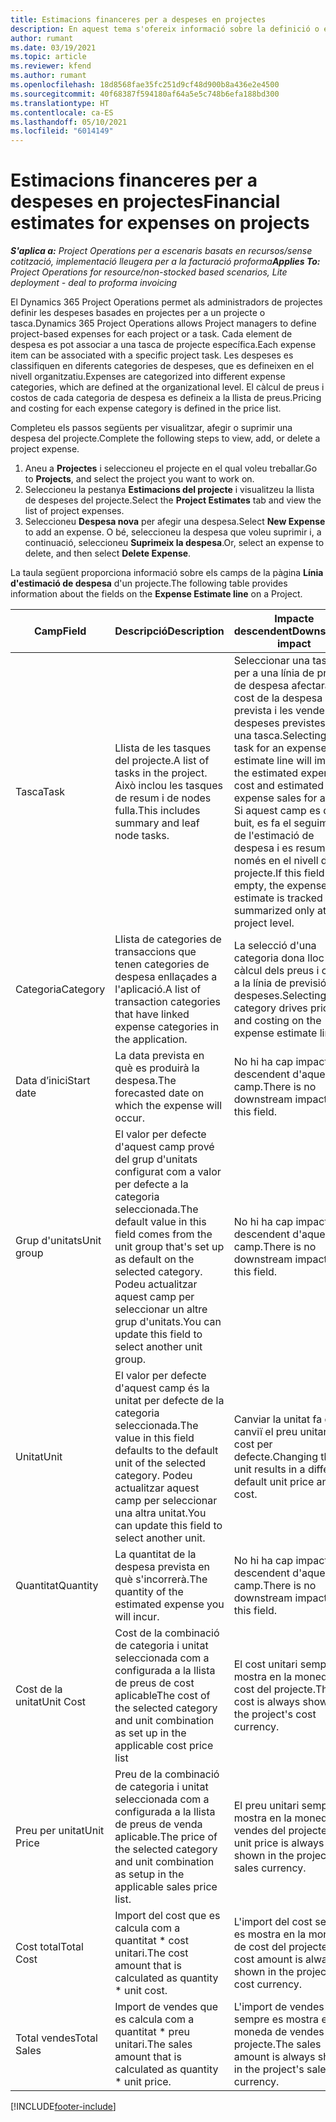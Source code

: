 ```yaml
---
title: Estimacions financeres per a despeses en projectes
description: En aquest tema s'ofereix informació sobre la definició o estimació de les despeses basades en el projecte.
author: rumant
ms.date: 03/19/2021
ms.topic: article
ms.reviewer: kfend
ms.author: rumant
ms.openlocfilehash: 18d8568fae35fc251d9cf48d900b8a436e2e4500
ms.sourcegitcommit: 40f68387f594180af64a5e5c748b6efa188bd300
ms.translationtype: HT
ms.contentlocale: ca-ES
ms.lasthandoff: 05/10/2021
ms.locfileid: "6014149"
---
```

# <a name="financial-estimates-for-expenses-on-projects"></a><span data-ttu-id="f9b33-103">Estimacions financeres per a despeses en projectes</span><span class="sxs-lookup"><span data-stu-id="f9b33-103">Financial estimates for expenses on projects</span></span>
<span data-ttu-id="f9b33-104">_**S'aplica a:** Project Operations per a escenaris basats en recursos/sense cotització, implementació lleugera per a la facturació proforma_</span><span class="sxs-lookup"><span data-stu-id="f9b33-104">_**Applies To:** Project Operations for resource/non-stocked based scenarios, Lite deployment - deal to proforma invoicing_</span></span>

<span data-ttu-id="f9b33-105">El Dynamics 365 Project Operations permet als administradors de projectes definir les despeses basades en projectes per a un projecte o tasca.</span><span class="sxs-lookup"><span data-stu-id="f9b33-105">Dynamics 365 Project Operations allows Project managers to define project-based expenses for each project or a task.</span></span> <span data-ttu-id="f9b33-106">Cada element de despesa es pot associar a una tasca de projecte específica.</span><span class="sxs-lookup"><span data-stu-id="f9b33-106">Each expense item can be associated with a specific project task.</span></span> <span data-ttu-id="f9b33-107">Les despeses es classifiquen en diferents categories de despeses, que es defineixen en el nivell organitzatiu.</span><span class="sxs-lookup"><span data-stu-id="f9b33-107">Expenses are categorized into different expense categories, which are defined at the organizational level.</span></span> <span data-ttu-id="f9b33-108">El càlcul de preus i costos de cada categoria de despesa es defineix a la llista de preus.</span><span class="sxs-lookup"><span data-stu-id="f9b33-108">Pricing and costing for each expense category is defined in the price list.</span></span> 

<span data-ttu-id="f9b33-109">Completeu els passos següents per visualitzar, afegir o suprimir una despesa del projecte.</span><span class="sxs-lookup"><span data-stu-id="f9b33-109">Complete the following steps to view, add, or delete a project expense.</span></span>

1. <span data-ttu-id="f9b33-110">Aneu a **Projectes** i seleccioneu el projecte en el qual voleu treballar.</span><span class="sxs-lookup"><span data-stu-id="f9b33-110">Go to **Projects**, and select the project you want to work on.</span></span>
2. <span data-ttu-id="f9b33-111">Seleccioneu la pestanya **Estimacions del projecte** i visualitzeu la llista de despeses del projecte.</span><span class="sxs-lookup"><span data-stu-id="f9b33-111">Select the **Project Estimates** tab and view the list of project expenses.</span></span>
3. <span data-ttu-id="f9b33-112">Seleccioneu **Despesa nova** per afegir una despesa.</span><span class="sxs-lookup"><span data-stu-id="f9b33-112">Select **New Expense** to add an expense.</span></span> <span data-ttu-id="f9b33-113">O bé, seleccioneu la despesa que voleu suprimir i, a continuació, seleccioneu **Suprimeix la despesa**.</span><span class="sxs-lookup"><span data-stu-id="f9b33-113">Or, select an expense to delete, and then select **Delete Expense**.</span></span>

<span data-ttu-id="f9b33-114">La taula següent proporciona informació sobre els camps de la pàgina **Línia d'estimació de despesa** d'un projecte.</span><span class="sxs-lookup"><span data-stu-id="f9b33-114">The following table provides information about the fields on the **Expense Estimate line** on a Project.</span></span> 

| <span data-ttu-id="f9b33-115">**Camp**</span><span class="sxs-lookup"><span data-stu-id="f9b33-115">**Field**</span></span> | <span data-ttu-id="f9b33-116">**Descripció**</span><span class="sxs-lookup"><span data-stu-id="f9b33-116">**Description**</span></span> | <span data-ttu-id="f9b33-117">**Impacte descendent**</span><span class="sxs-lookup"><span data-stu-id="f9b33-117">**Downstream impact**</span></span> |
| --- | --- | --- |
| <span data-ttu-id="f9b33-118">Tasca</span><span class="sxs-lookup"><span data-stu-id="f9b33-118">Task</span></span> | <span data-ttu-id="f9b33-119">Llista de les tasques del projecte.</span><span class="sxs-lookup"><span data-stu-id="f9b33-119">A list of tasks in the project.</span></span> <span data-ttu-id="f9b33-120">Això inclou les tasques de resum i de nodes fulla.</span><span class="sxs-lookup"><span data-stu-id="f9b33-120">This includes summary and leaf node tasks.</span></span> | <span data-ttu-id="f9b33-121">Seleccionar una tasca per a una línia de previsió de despesa afectarà el cost de la despesa prevista i les vendes de despeses previstes per a una tasca.</span><span class="sxs-lookup"><span data-stu-id="f9b33-121">Selecting a task for an expense estimate line will impact the estimated expense cost and estimated expense sales for a task.</span></span> <span data-ttu-id="f9b33-122">Si aquest camp es deixa buit, es fa el seguiment de l'estimació de despesa i es resumeix només en el nivell del projecte.</span><span class="sxs-lookup"><span data-stu-id="f9b33-122">If this field is left empty, the expense estimate is tracked and summarized only at the project level.</span></span> |
| <span data-ttu-id="f9b33-123">Categoria</span><span class="sxs-lookup"><span data-stu-id="f9b33-123">Category</span></span> | <span data-ttu-id="f9b33-124">Llista de categories de transaccions que tenen categories de despesa enllaçades a l'aplicació.</span><span class="sxs-lookup"><span data-stu-id="f9b33-124">A list of transaction categories that have linked expense categories in the application.</span></span> | <span data-ttu-id="f9b33-125">La selecció d'una categoria dona lloc al càlcul dels preus i costos a la línia de previsió de despeses.</span><span class="sxs-lookup"><span data-stu-id="f9b33-125">Selecting a category drives pricing and costing on the expense estimate line.</span></span> |
| <span data-ttu-id="f9b33-126">Data d’inici</span><span class="sxs-lookup"><span data-stu-id="f9b33-126">Start date</span></span> | <span data-ttu-id="f9b33-127">La data prevista en què es produirà la despesa.</span><span class="sxs-lookup"><span data-stu-id="f9b33-127">The forecasted date on which the expense will occur.</span></span> | <span data-ttu-id="f9b33-128">No hi ha cap impacte descendent d'aquest camp.</span><span class="sxs-lookup"><span data-stu-id="f9b33-128">There is no downstream impact for this field.</span></span> |
| <span data-ttu-id="f9b33-129">Grup d'unitats</span><span class="sxs-lookup"><span data-stu-id="f9b33-129">Unit group</span></span> | <span data-ttu-id="f9b33-130">El valor per defecte d'aquest camp prové del grup d'unitats configurat com a valor per defecte a la categoria seleccionada.</span><span class="sxs-lookup"><span data-stu-id="f9b33-130">The default value in this field comes from the unit group that's set up as default on the selected category.</span></span> <span data-ttu-id="f9b33-131">Podeu actualitzar aquest camp per seleccionar un altre grup d'unitats.</span><span class="sxs-lookup"><span data-stu-id="f9b33-131">You can update this field to select another unit group.</span></span> | <span data-ttu-id="f9b33-132">No hi ha cap impacte descendent d'aquest camp.</span><span class="sxs-lookup"><span data-stu-id="f9b33-132">There is no downstream impact for this field.</span></span> |
| <span data-ttu-id="f9b33-133">Unitat</span><span class="sxs-lookup"><span data-stu-id="f9b33-133">Unit</span></span> | <span data-ttu-id="f9b33-134">El valor per defecte d'aquest camp és la unitat per defecte de la categoria seleccionada.</span><span class="sxs-lookup"><span data-stu-id="f9b33-134">The value in this field defaults to the default unit of the selected category.</span></span> <span data-ttu-id="f9b33-135">Podeu actualitzar aquest camp per seleccionar una altra unitat.</span><span class="sxs-lookup"><span data-stu-id="f9b33-135">You can update this field to select another unit.</span></span> | <span data-ttu-id="f9b33-136">Canviar la unitat fa que canviï el preu unitari i el cost per defecte.</span><span class="sxs-lookup"><span data-stu-id="f9b33-136">Changing the unit results in a different default unit price and cost.</span></span> |
| <span data-ttu-id="f9b33-137">Quantitat</span><span class="sxs-lookup"><span data-stu-id="f9b33-137">Quantity</span></span> | <span data-ttu-id="f9b33-138">La quantitat de la despesa prevista en què s'incorrerà.</span><span class="sxs-lookup"><span data-stu-id="f9b33-138">The quantity of the estimated expense you will incur.</span></span> | <span data-ttu-id="f9b33-139">No hi ha cap impacte descendent d'aquest camp.</span><span class="sxs-lookup"><span data-stu-id="f9b33-139">There is no downstream impact for this field.</span></span> |
| <span data-ttu-id="f9b33-140">Cost de la unitat</span><span class="sxs-lookup"><span data-stu-id="f9b33-140">Unit Cost</span></span> | <span data-ttu-id="f9b33-141">Cost de la combinació de categoria i unitat seleccionada com a configurada a la llista de preus de cost aplicable</span><span class="sxs-lookup"><span data-stu-id="f9b33-141">The cost of the selected category and unit combination as set up in the applicable cost price list</span></span> | <span data-ttu-id="f9b33-142">El cost unitari sempre es mostra en la moneda de cost del projecte.</span><span class="sxs-lookup"><span data-stu-id="f9b33-142">The unit cost is always shown in the project's cost currency.</span></span> |
| <span data-ttu-id="f9b33-143">Preu per unitat</span><span class="sxs-lookup"><span data-stu-id="f9b33-143">Unit Price</span></span> | <span data-ttu-id="f9b33-144">Preu de la combinació de categoria i unitat seleccionada com a configurada a la llista de preus de venda aplicable.</span><span class="sxs-lookup"><span data-stu-id="f9b33-144">The price of the selected category and unit combination as setup in the applicable sales price list.</span></span> | <span data-ttu-id="f9b33-145">El preu unitari sempre es mostra en la moneda de vendes del projecte.</span><span class="sxs-lookup"><span data-stu-id="f9b33-145">The unit price is always shown in the project's sales currency.</span></span> |
| <span data-ttu-id="f9b33-146">Cost total</span><span class="sxs-lookup"><span data-stu-id="f9b33-146">Total Cost</span></span> | <span data-ttu-id="f9b33-147">Import del cost que es calcula com a quantitat \* cost unitari.</span><span class="sxs-lookup"><span data-stu-id="f9b33-147">The cost amount that is calculated as quantity \* unit cost.</span></span>| <span data-ttu-id="f9b33-148">L'import del cost sempre es mostra en la moneda de cost del projecte.</span><span class="sxs-lookup"><span data-stu-id="f9b33-148">The cost amount is always shown in the project's cost currency.</span></span> |
| <span data-ttu-id="f9b33-149">Total vendes</span><span class="sxs-lookup"><span data-stu-id="f9b33-149">Total Sales</span></span> | <span data-ttu-id="f9b33-150">Import de vendes que es calcula com a quantitat \* preu unitari.</span><span class="sxs-lookup"><span data-stu-id="f9b33-150">The sales amount that is calculated as quantity \* unit price.</span></span> | <span data-ttu-id="f9b33-151">L'import de vendes sempre es mostra en la moneda de vendes del projecte.</span><span class="sxs-lookup"><span data-stu-id="f9b33-151">The sales amount is always shown in the project's sales currency.</span></span> |


[!INCLUDE[footer-include](../includes/footer-banner.md)]
